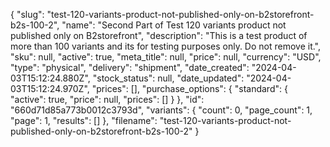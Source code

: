 {
  "slug": "test-120-variants-product-not-published-only-on-b2storefront-b2s-100-2",
  "name": "Second Part of Test 120 variants product not published only on B2storefront",
  "description": "This is a test product of more than 100 variants and its for testing purposes only. Do not remove it.",
  "sku": null,
  "active": true,
  "meta_title": null,
  "price": null,
  "currency": "USD",
  "type": "physical",
  "delivery": "shipment",
  "date_created": "2024-04-03T15:12:24.880Z",
  "stock_status": null,
  "date_updated": "2024-04-03T15:12:24.970Z",
  "prices": [],
  "purchase_options": {
    "standard": {
      "active": true,
      "price": null,
      "prices": []
    }
  },
  "id": "660d71d85a773b0012c3793d",
  "variants": {
    "count": 0,
    "page_count": 1,
    "page": 1,
    "results": []
  },
  "filename": "test-120-variants-product-not-published-only-on-b2storefront-b2s-100-2"
}